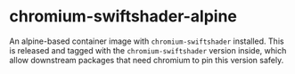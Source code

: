# chromium-swiftshader-alpine

An alpine-based container image with `chromium-swiftshader` installed. This is released and tagged with the `chromium-swiftshader` version inside, which allow downstream packages that need chromium to pin this version safely.
